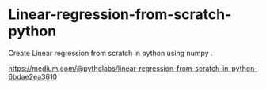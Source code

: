 # Linear-regression-from-scratch-python
Create Linear regression from scratch in python using numpy .

https://medium.com/@pytholabs/linear-regression-from-scratch-in-python-6bdae2ea3610

